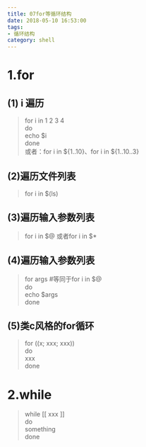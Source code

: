 ```yaml
---
title: 07for等循环结构
date: 2018-05-10 16:53:00
tags:
- 循环结构
category: shell
---
```

# 1.for 
## (1) i 遍历
>for i in 1 2 3 4  
do  
echo $i  
done  
或者：for i in ${1..10}、for i in ${1..10..3}

## (2)遍历文件列表
>for i  in $(ls)

## (3)遍历输入参数列表
>for i  in $@ 或者for i  in $*

## (4)遍历输入参数列表
>for args   #等同于for i  in $@  
do  
echo $args  
done

## (5)类c风格的for循环
>for ((x; xxx; xxx))  
do  
xxx  
done

# 2.while
>while [[  xxx ]]  
do  
something  
done
